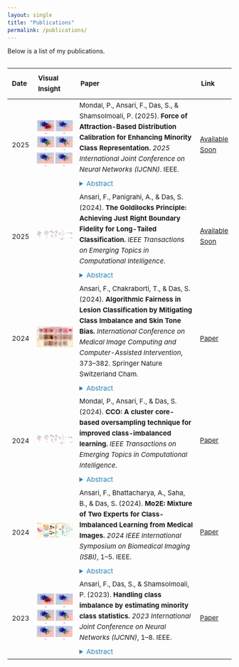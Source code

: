 ```yaml
---
layout: single
title: "Publications"
permalink: /publications/
---
```



Below is a list of my publications.
 <div style="max-width: 100%; overflow-x: auto; margin: 15px 0;"> 
 <!-- <div style="max-height: 1000px; overflow-y: auto; border: 1px solid #ecf0f1; border-radius: 8px;"> -->
  <table style="width: 100%; table-layout: fixed; border-collapse: collapse; font-size: 15px; line-height: 1.6;">
  <thead>
<!--     <tr style="background-color: #f8f9fa;"> -->
    <tr>
<!--       <th style="text-align: center; white-space: nowrap; padding: 15px;">Date</th>
      <th style="text-align: center; padding: 15px;">Visual Insight</th>
      <th style="text-align: center; padding: 15px;">Citation</th>
      <th style="text-align: center; white-space: nowrap; padding: 15px;">Link</th> -->
        <th style="width: 8%; text-align: left; padding: 10px;">Date</th>
        <th style="width: 20%; text-align: left; padding: 10px;">Visual Insight</th>
        <th style="width: 60%; text-align: left; padding: 10px;">Paper</th>
        <th style="width: 12%; text-align: left; padding: 10px;">Link</th>
    </tr>
  </thead>
  <tbody>
    <tr>
      <td style="white-space: nowrap; padding: 10px;">2025</td>
      <td><img src="/assets/publications/minority_statistics.jpg" onerror="this.src='error.jpg';this.onerror='';" width="200"></td>
      <td>
        Mondal, P., Ansari, F., Das, S., & Shamsolmoali, P. (2025). <strong>Force of Attraction-Based Distribution Calibration for Enhancing Minority Class Representation.</strong> 
        <em>2025 International Joint Conference on Neural Networks (IJCNN)</em>. IEEE.
          <details style="margin-top: 8px;">
            <summary style="cursor: pointer; color: #2980b9;">Abstract</summary>
            <p style="margin-top: 6px;">
        Imbalanced image datasets pose significant challenges for developing robust classifiers, particularly when certain classes are heavily underrepresented. To tackle this issue, we propose Density-Driven Attraction (DDA) Oversampling, a novel technique designed to improve class representation in the latent space. Our approach begins by projecting images into disentangled latent representations, ensuring clear separation between classes and precise identification of subclasses. At the core of this method is the Density-Driven Attraction Force (DDAF), a mechanism inspired by gravitational forces. DDAF quantifies the attraction between components of well-represented and underrepresented classes, adjusting the attraction based on the density of each component. This process recalibrates the distributions of underrepresented classes by leveraging their strongest attractions, effectively simulating the natural principles of mass attraction. Extensive classification experiments on six multiclass imbalanced datasets demonstrate that DDA Oversampling outperforms existing state-of-the-art methods, resulting in more accurate and balanced class distributions.     
  </p>
   </details> 
      </td>
      <td><a href="https://ieeexplore.ieee.org/" target="_blank"><span><i class="fas fa-scroll"></i>Available Soon</span></a></td>
    </tr>
    <tr>
      <td style="white-space: nowrap; padding: 10px;">2025</td>
      <td><img src="/assets/publications/cco_oversampling.jpg" onerror="this.src='error.jpg';this.onerror='';" width="200"></td>
      <td>
        Ansari, F., Panigrahi, A., & Das, S. (2024). <strong>The Goldilocks Principle: Achieving Just Right Boundary Fidelity for Long-Tailed Classification.</strong> 
        <em>IEEE Transactions on Emerging Topics in Computational Intelligence</em>.         
        <details style="margin-top: 8px;">
            <summary style="cursor: pointer; color: #2980b9;">Abstract</summary>
            <p style="margin-top: 6px;">
        This study addresses the challenges of learning from long-tailed class imbalances in deep neural networks, particularly for image recognition. Long-tailed class imbalances occur when a dataset's class distribution is highly skewed, with a few head classes containing many instances and numerous tail classes having fewer instances. This imbalance becomes problematic when traditional classification methods, especially deep learning models, prioritize accuracy in the more frequent classes, neglecting the less common ones. 
Furthermore, these methods struggle to maintain consistent boundary fidelity—decision boundaries that are sharp enough to distinguish classes yet smooth enough to generalize well. Hard boundaries, often caused by overfitting tail classes, amplify intra-class variations, while overly soft boundaries blur distinctions between classes, reducing classification accuracy.
We propose a dual-branch network with a shared feature extractor to overcome these challenges. This network uses instance and median samplers for head and medium classes and a reverse sampler for tail classes. Additionally, we implement a specialized loss function as a feature regularizer to reduce the model's sensitivity to irrelevant intra-class variations during classification. This loss function dynamically modulates feature representation alignment, promoting cohesive intra-class structures and clear inter-class separations. To achieve this, our framework incorporates two key components: Dual-Branch Sampler-Guided Mixup (DBSGM) and Adaptive Class-Aware Feature Regularizer (ACFR), which work together to balance class representation and refine decision boundaries.
Integrating DBSGM and ACFR during training helps shape decision boundaries that align with class semantics. To ensure class boundaries are appropriately defined, we propose the temperature-adaptive supervised contrastive loss (TASCL) within the ACFR module, achieving the right balance between smoothness and sharpness. Our single-stage, end-to-end framework demonstrates significant performance improvements, offering a promising solution to the challenges of long-tailed class imbalances in deep learning. 
            </p>
          </details> 
      </td>
      <td><a href="https://ieeexplore.ieee.org/" target="_blank"><span><i class="fas fa-scroll"></i>Available Soon</span></a></td>
    </tr>
    <tr>
      <td style="white-space: nowrap; padding: 10px;">2024</td>
      <td><img src="/assets/publications/skin_fairness.jpg" onerror="this.src='error.jpg';this.onerror='';" width="200"></td>
      <td>
        Ansari, F., Chakraborti, T., & Das, S. (2024). <strong>Algorithmic Fairness in Lesion Classification by Mitigating Class Imbalance and Skin Tone Bias.</strong> 
        <em>International Conference on Medical Image Computing and Computer-Assisted Intervention</em>, 373–382. Springer Nature Switzerland Cham.
         <details style="margin-top: 8px;">
            <summary style="cursor: pointer; color: #2980b9;">Abstract</summary>
            <p style="margin-top: 6px;">
Deep learning models have shown considerable promise in the classification of skin lesions. However, a notable challenge arises from their inherent bias towards dominant skin tones and the issue of imbalanced class representation. This study introduces a novel data augmentation technique designed to address these limitations. Our approach harnesses contextual information from the prevalent class to synthesize various samples representing minority classes. Using a mixup-based algorithm guided by an adaptive sampler, our method effectively tackles bias and class imbalance issues. The adaptive sampler dynamically adjusts sampling probabilities based on the network’s meta-set performance, enhancing overall accuracy. Our research demonstrates the efficacy of this approach in mitigating skin tone bias and achieving robust lesion classification across a spectrum of diverse skin colors from two distinct benchmark datasets, offering promising implications for improving dermatological diagnostic systems.
        </p>
          </details> 
      </td>
      <td><a href="https://link.springer.com/chapter/10.1007/978-3-031-72378-0_35" target="_blank"><span><i class="fas fa-scroll"></i>Paper</span></a></td>
    </tr>
    <tr>
      <td style="white-space: nowrap; padding: 10px;">2024</td>
      <td><img src="/assets/publications/cco_oversampling.jpg" onerror="this.src='error.jpg';this.onerror='';" width="200"></td>
      <td>
        Mondal, P., Ansari, F., & Das, S. (2024). <strong>CCO: A cluster core-based oversampling technique for improved class-imbalanced learning.</strong> 
        <em>IEEE Transactions on Emerging Topics in Computational Intelligence</em>.
                         <details style="margin-top: 8px;">
            <summary style="cursor: pointer; color: #2980b9;">Abstract</summary>
            <p style="margin-top: 6px;">
        Supervised classification problems from the real world typically face a challenge characterized by the scarcity of samples in one or more target classes compared to the rest of the majority classes. In response to such class imbalance, we propose an oversampling technique based on clustering, aiming to populate the minority class with synthetic samples. This approach capitalizes on the notion of “Cluster Cores,” representing locally dense regions within clusters. These Cluster Cores act as central, densely crowded areas that capture intricate topological properties of the corresponding clusters, especially in complex datasets with a non-convex spatial orientation in the feature space. By concentrating on these high-density regions, our clustering-based oversampling technique generates synthetic samples within the convex hull region of minority class instances in the formed clusters. This strategy ensures the creation of points that align with the data space and considers each minority instance within a specific cluster, thereby averting the problems encountered due to the generation of artificial samples by mere linear combination of the minority class data points, as is encountered in SMOTE (Synthetic Minority Oversampling Technique)-based algorithms. To assess the efficacy of our proposal, we conducted experimental comparisons against several cutting-edge algorithms, considering an array of evaluation metrics on well-known datasets used in the literature for both binary and multi-class classification. Additionally, we undertook a detailed ablation study, scrutinized existing algorithms in our context, delineated their strengths and limitations, and contemplated potential research directions in this domain.
           </p>
          </details>
      </td>
      <td><a href="https://ieeexplore.ieee.org/document/10555431" target="_blank"><span><i class="fas fa-scroll"></i>Paper</span></a></td>
    </tr>
    <tr>
      <td style="white-space: nowrap; padding: 10px;">2024</td>
      <td><img src="/assets/publications/mo2e_experts.jpg" onerror="this.src='error.jpg';this.onerror='';" width="200"></td>
      <td>
        Ansari, F., Bhattacharya, A., Saha, B., & Das, S. (2024). <strong>Mo2E: Mixture of Two Experts for Class-Imbalanced Learning from Medical Images.</strong> 
        <em>2024 IEEE International Symposium on Biomedical Imaging (ISBI)</em>, 1–5. IEEE.
                         <details style="margin-top: 8px;">
            <summary style="cursor: pointer; color: #2980b9;">Abstract</summary>
            <p style="margin-top: 6px;">
        Class imbalance in the medical image dataset is almost inherent due to the limited availability of clinical data for certain diseases and patient populations. Under-represented classes in the training set affect the classification task because the classifier tends to learn more from the majority classes, which are more common in the dataset and ignore data from the minority classes. To mitigate this issue, we propose a method to learn using two different convolutional neural network-based experts; such experts try to learn boundaries within the head classes, between the head and tail classes, and within the tail classes. During expert training, we integrate the MixUp regularization method to augment imbalanced data, employing distinct data sampling strategies for more effective mixing compared to random selection in traditional MixUp. During the inference phase, we combine the logits of the different experts based on their expertise in the corresponding classes. This way, we can improve the accuracy of the head and tail classes. Experiments using highly imbalanced and long-tailed datasets demonstrate the effectiveness of the suggested framework.
           </p>
          </details>
      </td>
      <td><a href="https://ieeexplore.ieee.org/document/10635212" target="_blank"><span><i class="fas fa-scroll"></i>Paper</span></a></td>
    </tr>
    <tr>
      <td style="white-space: nowrap; padding: 10px;">2023</td>
      <td><img src="/assets/publications/minority_statistics.jpg" onerror="this.src='error.jpg';this.onerror='';" width="200"></td>
      <td>
        Ansari, F., Das, S., & Shamsolmoali, P. (2023). <strong>Handling class imbalance by estimating minority class statistics.</strong> 
        <em>2023 International Joint Conference on Neural Networks (IJCNN)</em>, 1–8. IEEE.
         <details style="margin-top: 8px;">
            <summary style="cursor: pointer; color: #2980b9;">Abstract</summary>
            <p style="margin-top: 6px;">
             The problem of class imbalance arises in machine learning due to the unequal class-specific distribution of data, where most samples belong to one class, and only a few represent the others. To tackle this issue, one paradigm is to use oversampling techniques that synthesize artificial samples of the minority class using the convex combination of the minority class samples taken in some specialized way for different methods. Existing methods do not take into account any information regarding the actual distribution of the minority class, which leads to inconsistencies between the generated distribution and the actual distribution that the minority class might have. In this paper, we propose a parametrization-based method that tries to estimate the statistics of the minority class samples using the statistics of the nearby classes. Using the different hyperparameters, we can control the distribution such that it may approximate the original distribution. Experiments using synthetic and real-world benchmark datasets demonstrate the usefulness of our techniques across multiple metrics.
            </p>
          </details>
      </td>
      <td><a href="https://ieeexplore.ieee.org/document/10191975" target="_blank"><span><i class="fas fa-scroll"></i>Paper</span></a></td>
    </tr>
  </tbody>
</table>
</div>

